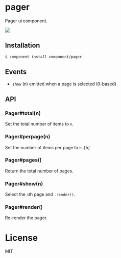 
# pager

  Pager ui component.

  ![](http://f.cl.ly/items/023v0g1I2p2D4313033a/Screen%20Shot%202012-09-17%20at%202.40.06%20PM.png)

## Installation

    $ component install component/pager

## Events

  - `show` (n) emitted when a page is selected (0-based)

## API

### Pager#total(n)

  Set the total number of items to `n`.

### Pager#perpage(n)

  Set the number of items per page to `n`. [5]

### Pager#pages()

  Return the total number of pages.

### Pager#show(n)

  Select the `n`th page and `.render()`.

### Pager#render()

  Re-render the pager.

# License

  MIT
